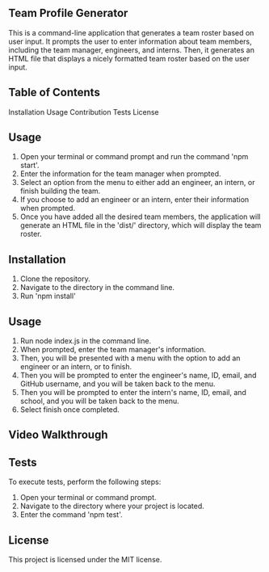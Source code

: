 ## Team Profile Generator
This is a command-line application that generates a team roster based on user input. It prompts the user to enter information about team members, including the team manager, engineers, and interns. Then, it generates an HTML file that displays a nicely formatted team roster based on the user input.

## Table of Contents
Installation
Usage
Contribution
Tests
License

## Usage
1. Open your terminal or command prompt and run the command 'npm start'.
2. Enter the information for the team manager when prompted.
3. Select an option from the menu to either add an engineer, an intern, or finish building the team.
4. If you choose to add an engineer or an intern, enter their information when prompted.
5. Once you have added all the desired team members, the application will generate an HTML file in the 'dist/' directory, which will display the team roster.

## Installation
1. Clone the repository.
2. Navigate to the directory in the command line.
3. Run 'npm install'

## Usage
1. Run node index.js in the command line.
2. When prompted, enter the team manager's information.
3. Then, you will be presented with a menu with the option to add an engineer or an intern, or to finish.
4. Then you will be prompted to enter the engineer's name, ID, email, and GitHub username, and you will be taken back to the menu.
5. Then you will be prompted to enter the intern's name, ID, email, and school, and you will be taken back to the menu.
6. Select finish once completed.

## Video Walkthrough 


## Tests
To execute tests, perform the following steps:

1. Open your terminal or command prompt.
2. Navigate to the directory where your project is located.
3. Enter the command 'npm test'.

## License
This project is licensed under the MIT license.